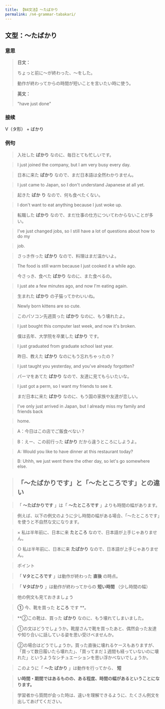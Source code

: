 ```yaml
---
title: 【N4文法】〜たばかり
permalink: /n4-grammar-tabakari/
---
```


## 文型：〜たばかり

### 意思

> **日文：**
> 
> ちょっと前に〜が終わった、〜をした。
> 
> 動作が終わってからの時間が短いことを言いたい時に使う。


> **英文：**
> 
> "have just done"


### 接续

V（タ形） + ばかり

### 例句

> 入社した **ばかり** なのに、毎日とても忙しいです。

> I just joined the company, but I am very busy every day.

> 日本に来た **ばかり** なので、まだ日本語は全然わかりません。

> I just came to Japan, so I don't understand Japanese at all yet.

> 起きた **ばか** **り** なので、何も食べたくない。

> I don't want to eat anything because I just woke up.

> 転職した **ばかり** なので、まだ仕事の仕方についてわからないことが多い。

> I've just changed jobs, so I still have a lot of questions about how to do my

> job.

> さっき作った **ばかり** なので、料理はまだ温かいよ。

> The food is still warm because I just cooked it a while ago.

> 今さっき、食べた **ばかり** なのに、また食べるの。

> I just ate a few minutes ago, and now I'm eating again.

> 生まれた **ばかり** の子猫ってかわいいね。

> Newly born kittens are so cute.

> このパソコン先週買った **ばかり** なのに、もう壊れたよ。

> I just bought this computer last week, and now it's broken.

> 僕は去年、大学院を卒業した **ばかり** です。

> I just graduated from graduate school last year.

> 昨日、教えた **ばかり** なのにもう忘れちゃったの？

> I just taught you yesterday, and you've already forgotten?

> パーマをあてた **ばかり** なので、友達に見てもらいたいな。

> I just got a perm, so I want my friends to see it.

> まだ日本に来た **ばかり** なのに、もう国の家族や友達が恋しい。

> I've only just arrived in Japan, but I already miss my family and friends back

> home.

> A：今日はこの店でご飯食べない？

> B：えー、この前行った **ばかり** だから違うところにしようよ。

> A: Would you like to have dinner at this restaurant today?

> B: Uhhh, we just went there the other day, so let's go somewhere else.

> ## 「〜たばかりです」と「〜たところです」との違い

> 「 **〜たばかりです** 」は「 **〜たところです** 」よりも時間の幅があります。

> 例えば、以下の例文のように少し時間の幅がある場合、「〜たところです」を使うと不自然な文になります。

> × 私は半年前に、日本に来 **たところ** なので、日本語が上手じゃありません。

> ○ 私は半年前に、日本に来 **たばかり** なので、日本語が上手じゃありません。

> ポイント

> 「 **Vタところです** 」は動作が終わった **直後** の時点。

> 「 **Vタばかり** 」は動作が終わってからの **短い時間** （少し時間の幅）

> 他の例文も見ておきましょう

> **①** 今、靴を買った **ところ** です **。

> **②この靴は、買った **ばかり** なのに、もう壊れてしまいました。

> ①の文はどうでしょうか。靴屋さんで靴を買ったあと、偶然会った友達や知り合いに話している姿を思い受けべませんか。

> ②の場合はどうでしょうか。買った直後に壊れるケースもありますが、「買って数日履いたら壊れた」、「買ってまだ１週間も経っていないのに壊れた」というようなシチュエーションを思い浮かべないでしょうか。

> このように「 **〜た** **ばかり** 」は動作を行ってから、 **短**

> **い時間・期間ではあるものの、ある程度、時間の幅があるということになります。**

> 学習者から質問が会った時は、違いを理解できるように、たくさん例文を出してあげてください。

